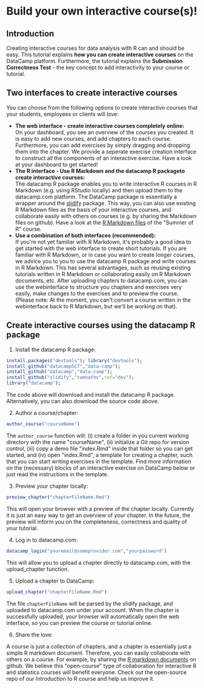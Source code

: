 # Build your own interactive course(s)!

## Introduction
Creating interactive courses for data analysis with R can and should be easy. This tutorial explains <b>how you can create interactive courses</b> on the DataCamp platform. Furthermore, the tutorial explains the <b>Submission Correctness Test</b> - the key concept to add interactivity to your course or tutorial.

## Two interfaces to create interactive courses
You can choose from the following options to create interactive courses that your students, employees or clients will love:
- <b>The web interface - create interactive courses completely online:</b><br>
On your dashboard, you see an overview of the courses you created. It is easy to add new courses, and add chapters to each course. Furthermore, you can add exercises by simply dragging and dropping them into the chapter. We provide a seperate exercise creation interface to construct all the components of an interactive exercise. Have a look at your dashboard to get started!
- <b>The R interface - Use R Markdown and the datacamp R packageto create interactive courses:</b><br>
The datacamp R package enables you to write interactive R courses in R Markdown (e.g. using RStudio locally) and then upload them to the datacamp.com platform. The DataCamp package is essentially a wrapper around the [slidify](http://slidify.org/) package. This way, you can also use existing R Markdown files as the basis of your interactive courses, and collaborate easily with others on courses (e.g. by sharing the Markdown files on github). Have a look at the [R Markdown files](https://github.com/data-camp/introduction_to_R) of the "Summer of R" course.
- <b>Use a combination of both interfaces (recommended):</b><br>
If you're not yet familiar with R Markdown, it's probably a good idea to get started with the web interface to create short tutorials. If you are familiar with R Markdown, or in case you want to create longer courses, we advice you to you to use the datacamp R package and write courses in R Markdown. This has several advantages, such as reusing existing tutorials written in R Markdown or collaborating easily on R Markdown documents, etc. After uploading chapters to datacamp.com, you can use the webinterface to structure you chapters and exercises very easily, make changes to the exercises and to preview the course. (Please note: At the moment, you can't convert a course written in the webinterface back to R Markdown, but we'll be working on that).

## Create interactive courses using the datacamp R package
1. Install the datacamp R package:

```r
install.packages("devtools"); library("devtools");
install_github("datacampSCT","data-camp");
install_github("datacamp","data-camp");
install_github("slidify","ramnathv",ref="dev");
library("datacamp");
```
The code above will download and install the datacamp R package. Alternatively, you can also download the source code above.

2. Author a course/chapter:

```r
author_course("courseName")
```
The `author_course` function will: (i) create a folder in you current working directory with the name "courseName", (ii) initialize a Git repo for version control, (iii) copy a demo file "index.Rmd" inside that folder so you can get started, and (iv) open "index.Rmd", a template for creating a chapter, such that you can start writing exercises in the template. Find more information on the (necessary) blocks of an interactive exercise on DataCamp below or just read the instructions in the template.

3. Preview your chapter locally:

```r
preview_chapter("chapterFileName.Rmd")
```
This will open your browser with a preview of the chapter locally. Currently it is just an easy way to get an overview of your chapter. In the future, the preview will inform you on the completeness, correctness and quality of your tutorial.

4. Log in to datacamp.com:

```r
datacamp_login("youremail@someprovider.com","yourpassword")
```
This will allow you to upload a chapter directly to datacamp.com, with the upload_chapter function.

5. Upload a chapter to DataCamp:

```r
upload_chapter("chapterFileName.Rmd")
```
The file `chapterFileName` will be parsed by the slidify package, and uploaded to datacamp.com under your account. When the chapter is successfully uploaded, your browser will automatically open the web interface, so you can preview the course or tutorial online.

6. Share the love:

A course is just a collection of chapters, and a chapter is essentially just a simple R markdown document. Therefore, you can easily collaborate with others on a course. For example, by sharing the [R markdown documents](https://github.com/data-camp/introduction_to_R) on github. We believe this "open-course" type of collaboration for interactive R and statistics courses will benefit everyone. Check out the open-source repo of our Introduction to R course and help us improve it.
